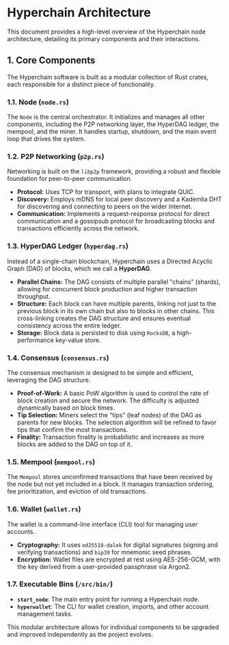 # Hyperchain Architecture

This document provides a high-level overview of the Hyperchain node architecture, detailing its primary components and their interactions.

## 1. Core Components

The Hyperchain software is built as a modular collection of Rust crates, each responsible for a distinct piece of functionality.

### 1.1. Node (`node.rs`)
The `Node` is the central orchestrator. It initializes and manages all other components, including the P2P networking layer, the HyperDAG ledger, the mempool, and the miner. It handles startup, shutdown, and the main event loop that drives the system.

### 1.2. P2P Networking (`p2p.rs`)
Networking is built on the `libp2p` framework, providing a robust and flexible foundation for peer-to-peer communication.
- **Protocol:** Uses TCP for transport, with plans to integrate QUIC.
- **Discovery:** Employs mDNS for local peer discovery and a Kademlia DHT for discovering and connecting to peers on the wider internet.
- **Communication:** Implements a request-response protocol for direct communication and a gossipsub protocol for broadcasting blocks and transactions efficiently across the network.

### 1.3. HyperDAG Ledger (`hyperdag.rs`)
Instead of a single-chain blockchain, Hyperchain uses a Directed Acyclic Graph (DAG) of blocks, which we call a **HyperDAG**.
- **Parallel Chains:** The DAG consists of multiple parallel "chains" (shards), allowing for concurrent block production and higher transaction throughput.
- **Structure:** Each block can have multiple parents, linking not just to the previous block in its own chain but also to blocks in other chains. This cross-linking creates the DAG structure and ensures eventual consistency across the entire ledger.
- **Storage:** Block data is persisted to disk using `RocksDB`, a high-performance key-value store.

### 1.4. Consensus (`consensus.rs`)
The consensus mechanism is designed to be simple and efficient, leveraging the DAG structure.
- **Proof-of-Work:** A basic PoW algorithm is used to control the rate of block creation and secure the network. The difficulty is adjusted dynamically based on block times.
- **Tip Selection:** Miners select the "tips" (leaf nodes) of the DAG as parents for new blocks. The selection algorithm will be refined to favor tips that confirm the most transactions.
- **Finality:** Transaction finality is probabilistic and increases as more blocks are added to the DAG on top of it.

### 1.5. Mempool (`mempool.rs`)
The `Mempool` stores unconfirmed transactions that have been received by the node but not yet included in a block. It manages transaction ordering, fee prioritization, and eviction of old transactions.

### 1.6. Wallet (`wallet.rs`)
The wallet is a command-line interface (CLI) tool for managing user accounts.
- **Cryptography:** It uses `ed25519-dalek` for digital signatures (signing and verifying transactions) and `bip39` for mnemonic seed phrases.
- **Encryption:** Wallet files are encrypted at rest using AES-256-GCM, with the key derived from a user-provided passphrase via Argon2.

### 1.7. Executable Bins (`/src/bin/`)
- **`start_node`**: The main entry point for running a Hyperchain node.
- **`hyperwallet`**: The CLI for wallet creation, imports, and other account management tasks.

This modular architecture allows for individual components to be upgraded and improved independently as the project evolves.
